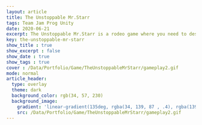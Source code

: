 ```yaml
---
layout: article
title: The Unstoppable Mr.Starr
tags: Team Jam Prog Unity
date: 2020-06-21
excerpt: The Unstoppable Mr.Starr is a rodeo game where you need to destroy a maximum of cowboys.
key: the-unstoppable-mr-starr
show_title : true
show_excerpt : false
show_date : true
show_tags : true
cover : /Data/Portfolio/Game/TheUnstoppableMrStarr/gameplay2.gif
mode: normal
article_header:
  type: overlay
  theme: dark
  background_color: rgb(34, 57, 230)
  background_image: 
    gradient: 'linear-gradient(135deg, rgba(34, 139, 87 , .4), rgba(139, 34, 139, .4))'
    src: /Data/Portfolio/Game/TheUnstoppableMrStarr/gameplay2.gif
---
```

